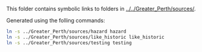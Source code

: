 This folder contains symbolic links to folders in [../../Greater_Perth/sources/](../../Greater_Perth/sources/).

Generated using the folling commands:
``` bash
ln -s ../Greater_Perth/sources/hazard hazard
ln -s ../Greater_Perth/sources/like_historic like_historic
ln -s ../Greater_Perth/sources/testing testing
```